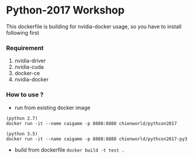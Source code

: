 # Python-2017 Workshop

This dockerfile is building for nvidia-docker usage, so you have to install following first

### Requirement
1. nvidia-driver
2. nvidia-cuda
3. docker-ce
4. nvidia-docker 

### How to use ?
* run from existing docker image
```
(python 2.7)
docker run -it --name caigame -p 8888:8888 chienworld/pythcon2017

(python 3.5)
docker run -it --name caigame -p 8888:8888 chienworld/pythcon2017-py3
```

* build from dockerfile
`
docker build -t test .
`

